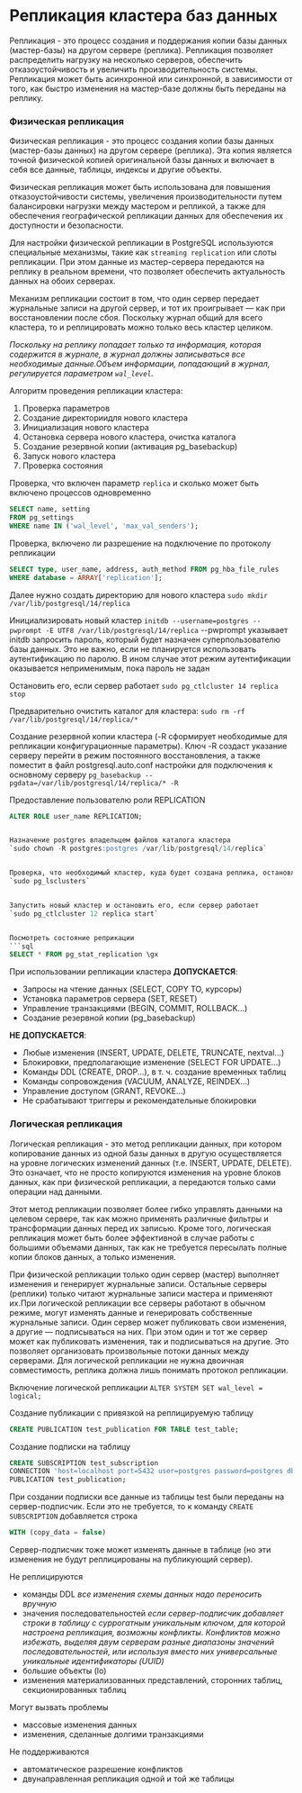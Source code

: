 # Репликация кластера баз данных

Репликация - это процесс создания и поддержания копии базы данных (мастер-базы) на другом сервере (реплика). Репликация позволяет распределить нагрузку на несколько серверов, обеспечить отказоустойчивость и увеличить производительность системы. Репликация может быть асинхронной или синхронной, в зависимости от того, как быстро изменения на мастер-базе должны быть переданы на реплику.


### Физическая репликация

Физическая репликация - это процесс создания копии базы данных (мастер-базы данных) на другом сервере (реплика). Эта копия является точной физической копией оригинальной базы данных и включает в себя все данные, таблицы, индексы и другие объекты.

Физическая репликация может быть использована для повышения отказоустойчивости системы, увеличения производительности путем балансировки нагрузки между мастером и репликой, а также для обеспечения географической репликации данных для обеспечения их доступности и безопасности.

Для настройки физической репликации в PostgreSQL используются специальные механизмы, такие как `streaming replication` или слоты репликации. При этом данные из мастер-сервера передаются на реплику в реальном времени, что позволяет обеспечить актуальность данных на обоих серверах.

Механизм репликации состоит в том, что один сервер передает журнальные записи на другой сервер, и тот их проигрывает — как при восстановлении после сбоя. Поскольку журнал общий для всего кластера, то и реплицировать можно только весь кластер целиком.

<em>Поскольку на реплику попадает только та информация, которая содержится в журнале, в журнал должны записываться все необходимые данные.Объем информации, попадающий в журнал, регулируется параметром `wal_level`.</em>

Алгоритм проведения репликации кластера:
1. Проверка параметров
2. Создание директориидля нового кластера
3. Инициализация нового кластера
4. Остановка сервера нового кластера, очистка каталога
5. Создание резервной копии (активация pg_basebackup)
6. Запуск нового кластера
7. Проверка состояния



Проверка, что включен параметр `replica` и сколько может быть включено процессов одновременно
```sql
SELECT name, setting 
FROM pg_settings 
WHERE name IN ('wal_level', 'max_val_senders');
```


Проверка, включено ли разрешение на подключение по протоколу репликации
```sql
SELECT type, user_name, address, auth_method FROM pg_hba_file_rules
WHERE database = ARRAY['replication'];
```

Далее нужно создать директорию для нового кластера
`sudo mkdir /var/lib/postgresql/14/replica`


Инициализировать новый кластер
`initdb --username=postgres --pwprompt -E UTF8 /var/lib/postgresql/14/replica`      --pwprompt указывает initdb запросить пароль, который будет назначен суперпользователю базы данных. Это не важно, если не планируется использовать аутентификацию по паролю. В ином случае этот режим аутентификации оказывается неприменимым, пока пароль не задан


Остановить его, если сервер работает
`sudo pg_ctlcluster 14 replica stop`


Предварительно очистить каталог для кластера:
`sudo rm -rf /var/lib/postgresql/14/replica/*`


Создание резервной копии кластера (-R сформирует необходимые для репликации конфигурационные параметры). Ключ -R создаст указание серверу перейти в режим постоянного восстановления, а также поместит в файл postgresql.auto.conf настройки для подключения к основному серверу
`pg_basebackup --pgdata=/var/lib/postgresql/14/replica/* -R`


Предоставление пользователю роли REPLICATION
```sql
ALTER ROLE user_name REPLICATION;


Назначение postgres владельцем файлов каталога кластера
`sudo chown -R postgres:postgres /var/lib/postgresql/14/replica`


Проверка, что необходимый кластер, куда будет создана реплика, остановлен (down)
`sudo pg_lsclusters`


Запустить новый кластер и остановить его, если сервер работает
`sudo pg_ctlcluster 12 replica start`


Посмотреть состояние реприкации
```sql
SELECT * FROM pg_stat_replication \gx
```


При использовании репликации кластера 
<b>ДОПУСКАЕТСЯ</b>:
* Запросы на чтение данных (SELECT, COPY TO, курсоры)
* Установка параметров сервера (SET, RESET)
* Управление транзакциями (BEGIN, COMMIT, ROLLBACK...)
* Создание резервной копии (pg_basebackup)

<b>НЕ ДОПУСКАЕТСЯ</b>:
* Любые изменения (INSERT, UPDATE, DELETE, TRUNCATE, nextval...)
* Блокировки, предполагающие изменение (SELECT FOR UPDATE...)
* Команды DDL (CREATE, DROP...), в т. ч. создание временных таблиц
* Команды сопровождения (VACUUM, ANALYZE, REINDEX...)
* Управление доступом (GRANT, REVOKE...)
* Не срабатывают триггеры и рекомендательные блокировки


### Логическая репликация

Логическая репликация - это метод репликации данных, при котором копирование данных из одной базы данных в другую осуществляется на уровне логических изменений данных (т.е. INSERT, UPDATE, DELETE). Это означает, что не просто копируются изменения на уровне блоков данных, как при физической репликации, а передаются только сами операции над данными.

Этот метод репликации позволяет более гибко управлять данными на целевом сервере, так как можно применять различные фильтры и трансформации данных перед их записью. Кроме того, логическая репликация может быть более эффективной в случае работы с большими объемами данных, так как не требуется пересылать полные копии блоков данных, а только изменения.

При физической репликации только один сервер (мастер) выполняет изменения и генерирует журнальные записи. Остальные серверы (реплики) только читают журнальные записи мастера и применяют их.При логической репликации все серверы работают в обычном режиме, могут изменять данные и генерировать собственные журнальные записи. Один сервер может публиковать свои изменения, а другие — подписываться на них. При этом один и тот же сервер может как публиковать изменения, так и подписываться на другие. Это позволяет организовать произвольные потоки данных между серверами. Для логической репликации не нужна двоичная совместимость, реплика должна лишь понимать протокол репликации.


Включение логической репликации
`ALTER SYSTEM SET wal_level = logical;`


Создание публикации с привязкой на реплицируемую таблицу
```sql
CREATE PUBLICATION test_publication FOR TABLE test_table;
```


Создание подписки на таблицу 
```sql
CREATE SUBSCRIPTION test_subscription
CONNECTION 'host=localhost port=5432 user=postgres password=postgres dbname=dbtest'
PUBLICATION test_publication;
```

При создании подписки все данные из таблицы test были переданы на сервер-подписчик. Если это не требуется, то к команду `CREATE SUBSCRIPTION` добавляется строка 
```sql
WITH (copy_data = false)
```

Сервер-подписчик тоже может изменять данные в таблице (но эти изменения не будут реплицированы на публикующий сервер).

Не реплицируются 
* команды DDL
<em>все изменения схемы данных надо переносить вручную</em>
* значения последовательностей 
<em>если сервер-подписчик добавляет строки в таблицу с суррогатным уникальным ключом, для которой настроена репликация, возможны конфликты. Конфликтов можно избежать, выделяя двум серверам разные диапазоны значений последовательностей, или используя вместо них универсальные уникальные идентификаторы (UUID)</em>
* большие объекты (lo)
* изменения материализованных представлений, сторонних таблиц, секционированных таблиц

Могут вызвать проблемы 
* массовые изменения данных
* изменения, сделанные долгими транзакциями 

Не поддерживаются 
* автоматическое разрешение конфликтов
* двунаправленная репликация одной и той же таблицы